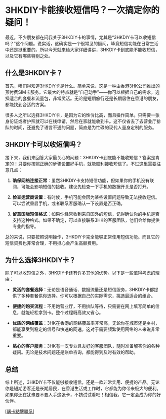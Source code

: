 # 3HKDIY卡能接收短信吗？一次搞定你的疑问！

最近，不少朋友都在问我关于3HKDIY卡的事情，尤其是“3HKDIY卡可以收短信吗？”这个问题。说实话，这确实是一个很常见的疑问，毕竟短信功能在日常生活中还是挺重要的。所以今天就来给大家详细讲讲，3HKDIY卡到底能不能收短信，以及它有哪些特别之处。

## 什么是3HKDIY卡？

首先，咱们得知道3HKDIY卡是什么。简单来说，这是一种由香港3HK公司推出的预付费SIM卡服务。它最大的特点就是“自己动手”——你可以根据自己的需求，选择适合的套餐和流量包，非常灵活。无论是短期旅行还是长期居住在香港的朋友，都能找到合适的方案。

很多人之所以选择3HKDIY卡，是因为它的性价比高，而且操作简单。只需要一张身份证或者护照就可以在线申请，然后在家就能收到卡。这不仅省去了去营业厅排队的时间，还避免了语言不通的问题，简直是为忙碌的现代人量身定制的服务。

## 3HKDIY卡可以收短信吗？

接下来，我们来回答大家最关心的问题：3HKDIY卡到底能不能收短信？答案是肯定的！只要你按照正确的步骤设置好手机，就能顺利接收短信了。不过这里需要注意几点：

1. **确保网络连接正常**：虽然3HKDIY卡支持短信功能，但如果你的手机没有联网，可能会影响短信的接收。建议先检查一下手机的数据开关是否打开。

2. **检查运营商设置**：有时候，手机可能会因为某些设置问题导致无法接收短信。可以尝试重启手机，或者联系客服确认一下设置是否正确。

3. **留意国际短信格式**：如果你经常收到来自国外的短信，记得确认你的手机是否支持这种格式。如果不确定，可以直接联系3HK的客服团队，他们会给你提供专业的指导。

总的来说，只要按照说明操作，3HKDIY卡完全能够正常使用短信功能。而且它的短信资费也非常合理，不用担心会产生高额费用。

## 为什么选择3HKDIY卡？

除了可以收短信之外，3HKDIY卡还有许多其他的优势。以下是一些值得考虑的理由：

- **灵活的套餐选择**：无论是语音通话、数据流量还是短信服务，3HKDIY卡都提供了多种套餐供你选择。你可以根据自己的实际需求，挑选最适合的组合。
  
- **便捷的购买流程**：不用跑营业厅，不用排队等待，只需要在网上填写简单的信息，就能轻松拿到卡。整个过程既高效又省心。

- **优质的网络覆盖**：3HK在香港的网络覆盖率非常高，无论你在城市还是乡村，都能享受到稳定的信号和快速的网速。这对于需要频繁使用网络的人来说非常重要。

- **贴心的客户服务**：3HK有一支专业且友好的客服团队，随时准备解答你的各种疑问。无论是技术问题还是账单咨询，都能得到及时有效的帮助。

## 总结

综上所述，3HKDIY卡不仅能够接收短信，还是一款非常实用、便捷的产品。无论你是短期游客还是长期居民，在香港生活或工作时，它都能为你带来极大的便利。如果你还在犹豫要不要入手这张卡，不妨试试看吧！相信我，它一定会成为你的好伙伴。

[[購卡點擊聯系](https://t.me/s/esim1088)]